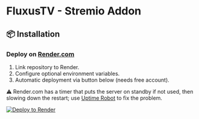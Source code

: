 # FluxusTV - Stremio Addon

## 📦 Installation

### Deploy on [Render.com](https://render.com/)
1. Link repository to Render.
2. Configure optional environment variables.
3. Automatic deployment via button below (needs free account).

⚠️ Render.com has a timer that puts the server on standby if not used, then slowing down the restart; use [Uptime Robot](https://uptimerobot.com/) to fix the problem.

[![Deploy to Render](https://render.com/images/deploy-to-render-button.svg)](https://render.com/deploy?repo=https://github.com/kadeschs/FluxusTV)
